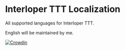 # Interloper TTT Localization
All supported languages for Interloper TTT.

English will be maintained by me.

[![Crowdin](https://badges.crowdin.net/interloper/localized.svg)](https://crowdin.com/project/interloper)
